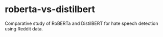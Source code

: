 # roberta-vs-distilbert
Comparative study of RoBERTa and DistilBERT for hate speech detection using Reddit data.
